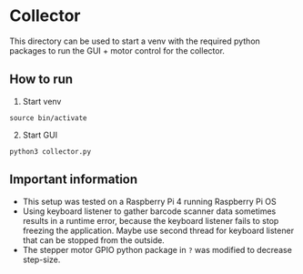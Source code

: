 # Collector 

This directory can be used to start a venv with the required python packages to run the GUI + motor control for the collector.

## How to run

1. Start venv
```
source bin/activate
```

2. Start GUI
```
python3 collector.py
```

## Important information 

- This setup was tested on a Raspberry Pi 4 running Raspberry Pi OS
- Using keyboard listener to gather barcode scanner data sometimes results in a runtime error, because the keyboard listener fails to stop freezing the application. Maybe use second thread for keyboard listener that can be stopped from the outside. 
- The stepper motor GPIO python package in `?` was modified to decrease step-size.
